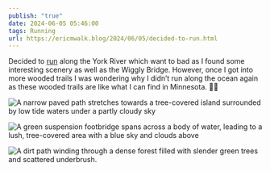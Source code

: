 ```yaml
---
publish: "true"
date: 2024-06-05 05:46:00
tags: Running
url: https://ericmwalk.blog/2024/06/05/decided-to-run.html
---
```


Decided to [run](https://strava.com/activities/11578614134) along the York River which want to bad as I found some interesting scenery as well as the Wiggly Bridge. However, once I got into more wooded trails I was wondering why I didn’t run along the ocean again as these wooded trails are like what I can find in Minnesota. 🤷‍♂️

![A narrow paved path stretches towards a tree-covered island surrounded by low tide waters under a partly cloudy sky]( https://ericmwalk.blog/uploads/2024/img-0182.jpeg)


![A green suspension footbridge spans across a body of water, leading to a lush, tree-covered area with a blue sky and clouds above](https://ericmwalk.blog/uploads/2024/img-0183.jpeg)

![A dirt path winding through a dense forest filled with slender green trees and scattered underbrush.](https://ericmwalk.blog/uploads/2024/img-0184.jpeg)